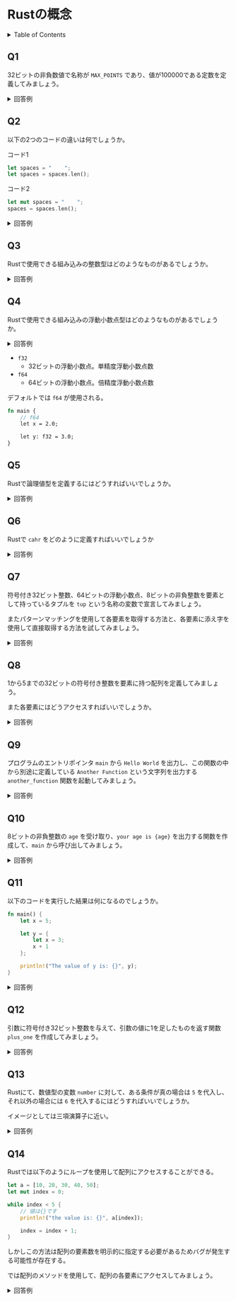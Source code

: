 # Rustの概念

<!-- START doctoc generated TOC please keep comment here to allow auto update -->
<!-- DON'T EDIT THIS SECTION, INSTEAD RE-RUN doctoc TO UPDATE -->
<details>
<summary>Table of Contents</summary>

- [Q1](#q1)
- [Q2](#q2)
- [Q3](#q3)
- [Q4](#q4)
- [Q5](#q5)
- [Q6](#q6)
- [Q7](#q7)
- [Q8](#q8)
- [Q9](#q9)
- [Q10](#q10)
- [QN](#qn)

</details>
<!-- END doctoc generated TOC please keep comment here to allow auto update -->

## Q1

32ビットの非負数値で名称が `MAX_POINTS` であり、値が100000である定数を定義してみましょう。

<details>
<summary>回答例</summary>

Rustでは定数の命名規則として、全て大文字でアンダースコアで単語区切りする必要がある。

```rust
const MAX_POINTS: u32 = 100_000;
```

</details>

## Q2

以下の2つのコードの違いは何でしょうか。

コード1

```rust
let spaces = "    ";
let spaces = spaces.len();
```

コード2

```rust
let mut spaces = "    ";
spaces = spaces.len();
```

<details>
<summary>回答例</summary>

コード1では、不変の文字列型変数として `spaces` を定義している。

そのあとで文字列長を計算し、再度不変の数値型の変数 `spaces` として、新しい変数を生成している。

この方法では、同じ変数に対して異なる値を割り当てることが可能になる。

```rust
let spaces = "    ";
let spaces = spaces.len();
```

コード2では、可変の文字列型として `spaces` を定義している。

そのあとで文字列長を数値型として再代入しようとしているが、`spaces` の型は文字列型のままなので、型の不一致が発生してしまい、下記コードはコンパイルすることはできない。

```rust
let mut spaces = "    ";
spaces = spaces.len();
```

</details>

## Q3

Rustで使用できる組み込みの整数型はどのようなものがあるでしょうか。

<details>
<summary>回答例</summary>

整数はビット数と符号のあるなしで分類できる。

|大きさ|符号付き|符号なし|
|:--|:--|:--|
|8ビット|`i8`|`u8`|
|16ビット|`i16`|`u16`|
|32ビット|`i32`|`u32`|
|64ビット|`i64`|`u64`|
|アーキテクチャ依存|`isize`|`usize`|

デフォルトでは `i32` が使用される。

</details>

## Q4

Rustで使用できる組み込みの浮動小数点型はどのようなものがあるでしょうか。

<details>
<summary>回答例</summary>
</details>

- `f32`
  - 32ビットの浮動小数点。単精度浮動小数点数
- `f64`
  - 64ビットの浮動小数点。倍精度浮動小数点数

デフォルトでは `f64` が使用される。

```rust
fn main {
    // f64
    let x = 2.0;

    let y: f32 = 3.0;
}
```

## Q5

Rustで論理値型を定義するにはどうすればいいでしょうか。

<details>
<summary>回答例</summary>

Rustでは論理値型 (`bool`) として `true` と `false` を使用することができる。

```rust
fn main() {
    let t = true;

    let f: bool = false;
}
```

</details>

## Q6

Rustで `cahr` をどのように定義すればいいでしょうか

<details>
<summary>回答例</summary>

Rustでは **シングルクォート** を使用することで `char` を定義することができる。

（なお文字列はダブルクォートを使用する）

```rust
fn main() {
    let c = 'z';
    let z = 'ℤ';
    let heart_eyed_cat = '😻';    //ハート目の猫
}
```

なおユニコードのスカラー値をあらわしている。

</details>

## Q7

符号付き32ビット整数、64ビットの浮動小数点、8ビットの非負整数を要素として持っているタプルを `tup` という名称の変数で宣言してみましょう。

またパターンマッチングを使用して各要素を取得する方法と、各要素に添え字を使用して直接取得する方法を試してみましょう。

<details>
<summary>回答例</summary>

```rust
fn main() {
    // タプルの宣言
    let tup: (i32, f64, u8) = (500, 0.1, 1);
    
    // パターンマッチング
    let (a, b, c) = tup;

    println!("The value of a, b, c is: {}, {}, {}", a, b, c);

    // 要素への直接アクセス
    println!("tup.0: {}, tup.1: {}, tup.2: {}", tup.0, tup.1, tup.2);
}
```

</details>

## Q8

1から5までの32ビットの符号付き整数を要素に持つ配列を定義してみましょう。

また各要素にはどうアクセスすればいいでしょうか。

<details>
<summary>回答例</summary>

Rustでは、配列は全ての要素が同じ型であり、固定長である必要がある。

```rust
let a = [1, 2, 3, 4, 5];
```

各要素には添え字でアクセスできる。

```rust
let a = [1, 2, 3, 4, 5];

let first = a[0];
let last = a[a.len() - 1];
```

</details>

## Q9

プログラムのエントリポインタ `main` から `Hello World` を出力し、この関数の中から別途に定義している `Another Function` という文字列を出力する `another_function` 関数を起動してみましょう。

<details>
<summary>回答例</summary>

```rust
fn main() {
    println!("Hello World");

    another_function();
}

fn another_function() {
    println!("Another Function");
}
```

</details>

## Q10

8ビットの非負整数の `age` を受け取り、`your age is {age}` を出力する関数を作成して、`main` から呼び出してみましょう。

<details>
<summary>回答例</summary>

```rust
fn main() {
    print_age(100);
}

fn print_age(age: u8) {
    println!("Your age is {}", age);
}
```

</details>

## Q11

以下のコードを実行した結果は何になるのでしょうか。

```rust
fn main() {
    let x = 5;

    let y = {
        let x = 3;
        x + 1
    };

    println!("The value of y is: {}", y);
}
```

<details>
<summary>回答例</summary>

新しいスコープを作成する際に使用するブロック (`{}`) は式であり、評価値を `let` 文の一部として変数 `y` に束縛する形になる。

そのため出力結果は `The value of y is: 4` となる。

</details>

## Q12

引数に符号付き32ビット整数を与えて、引数の値に1を足したものを返す関数 `plus_one` を作成してみましょう。

<details>
<summary>回答例</summary>

注意点は関数内をセミコロンで終わってしまうと、文だと評価されてしまい、文は値には評価されないためにコンパイラが失敗する点である。

```rust
fn main() {
    let x = plus_one(5);
    println!("The value of x is: {}", x);
}

fn plus_one(x: i32) -> i32 {
    x + 1
}
```

</details>

## Q13

Rustにて、数値型の変数 `number` に対して、ある条件が真の場合は `5` を代入し、それ以外の場合には `6` を代入するにはどうすればいいでしょうか。

イメージとしては三項演算子に近い。

<details>
<summary>回答例</summary>

```rust
let conditioon = true;
let number = if condition {
    5
} else {
    6
};
```

</details>

## Q14

Rustでは以下のようにループを使用して配列にアクセスすることができる。

```rust
let a = [10, 20, 30, 40, 50];
let mut index = 0;

while index < 5 {
    // 値は{}です
    println!("the value is: {}", a[index]);

    index = index + 1;
}
```

しかしこの方法は配列の要素数を明示的に指定する必要があるためバグが発生する可能性が存在する。

では配列のメソッドを使用して、配列の各要素にアクセスしてみましょう。

<details>
<summary>回答例</summary>

配列の `iter()` を使用する。

```rust
let a = [1, 2, 3, 4, 5];

for element in a.iter() {
    println!("The value is {}", element);
}
```

</details>
